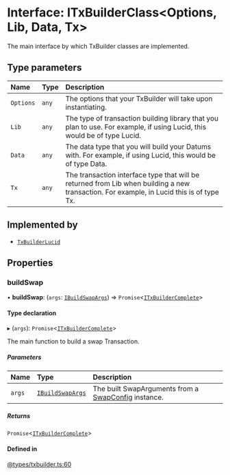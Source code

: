 # Interface: ITxBuilderClass<Options, Lib, Data, Tx\>

The main interface by which TxBuilder classes are implemented.

## Type parameters

| Name | Type | Description |
| :------ | :------ | :------ |
| `Options` | `any` | The options that your TxBuilder will take upon instantiating. |
| `Lib` | `any` | The type of transaction building library that you plan to use. For example, if using Lucid, this would be of type Lucid. |
| `Data` | `any` | The data type that you will build your Datums with. For example, if using Lucid, this would be of type Data. |
| `Tx` | `any` | The transaction interface type that will be returned from Lib when building a new transaction. For example, in Lucid this is of type Tx. |

## Implemented by

- [`TxBuilderLucid`](../classes/TxBuilderLucid.md)

## Properties

### buildSwap

• **buildSwap**: (`args`: [`IBuildSwapArgs`](IBuildSwapArgs.md)) => `Promise`<[`ITxBuilderComplete`](ITxBuilderComplete.md)\>

#### Type declaration

▸ (`args`): `Promise`<[`ITxBuilderComplete`](ITxBuilderComplete.md)\>

The main function to build a swap Transaction.

##### Parameters

| Name | Type | Description |
| :------ | :------ | :------ |
| `args` | [`IBuildSwapArgs`](IBuildSwapArgs.md) | The built SwapArguments from a [SwapConfig](../classes/SwapConfig.md) instance. |

##### Returns

`Promise`<[`ITxBuilderComplete`](ITxBuilderComplete.md)\>

#### Defined in

[@types/txbuilder.ts:60](https://github.com/SundaeSwap-finance/sundae-sdk/blob/main/packages/core/src/@types/txbuilder.ts#L60)
